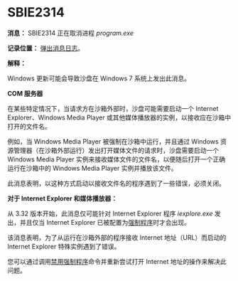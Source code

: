# SBIE2314

**消息：** SBIE2314 正在取消进程 _program.exe_

**记录位置：** [弹出消息日志](PopupMessageLog.md)。

**解释：**

Windows 更新可能会导致沙盘在 Windows 7 系统上发出此消息。

**COM 服务器**

在某些特定情况下，当请求方在沙箱外部时，沙盘可能需要启动一个 Internet Explorer、Windows Media Player 或其他媒体播放器的实例，以接收应在沙箱中打开的文件名。

例如，当 Windows Media Player 被强制在沙箱中运行，并且通过 Windows 资源管理器（在沙箱外部运行）发出打开媒体文件的请求时，沙盘需要启动一个 Windows Media Player 实例来接收媒体文件的文件名，以便随后打开一个正确运行在沙箱中的 Windows Media Player 实例并播放该文件。

此消息表明，以这种方式启动以接收文件名的程序遇到了一些错误，必须关闭。

**对于 Internet Explorer 和媒体播放器：**

从 3.32 版本开始，此消息仅可能针对 Internet Explorer 程序 _iexplore.exe_ 发出，并且仅当 Internet Explorer 已被配置为[强制程序](ProgramStartSettings.md#forced-programs)时才会出现。

该消息表明，为了从运行在沙箱外部的程序接收 Internet 地址（URL）而启动的 Internet Explorer 特殊实例遇到了错误。

您可以通过调用[禁用强制程序](FileMenu.md#disable-forced-programs)命令并重新尝试打开 Internet 地址的操作来解决此问题。